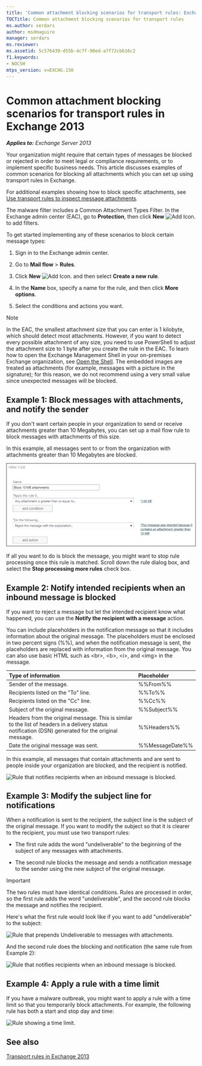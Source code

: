 ```yaml
---
title: 'Common attachment blocking scenarios for transport rules: Exchange 2013 Help'
TOCTitle: Common attachment blocking scenarios for transport rules
ms.author: serdars
author: msdmaguire
manager: serdars
ms.reviewer:
ms.assetid: 5c576439-d55b-4c7f-90ed-a7f72cbb16c2
f1.keywords:
- NOCSH
mtps_version: v=EXCHG.150
---
```


# Common attachment blocking scenarios for transport rules in Exchange 2013

_**Applies to:** Exchange Server 2013_

Your organization might require that certain types of messages be blocked or rejected in order to meet legal or compliance requirements, or to implement specific business needs. This article discusses examples of common scenarios for blocking all attachments which you can set up using transport rules in Exchange.

For additional examples showing how to block specific attachments, see [Use transport rules to inspect message attachments](use-transport-rules-to-inspect-message-attachments-exchange-2013-help.md).

The malware filter includes a Common Attachment Types Filter. In the Exchange admin center (EAC), go to **Protection**, then click **New** ![Add Icon.](images/ITPro_EAC_AddIcon.gif) to add filters.

To get started implementing any of these scenarios to block certain message types:

1. Sign in to the Exchange admin center.

2. Go to **Mail flow** \> **Rules**.

3. Click **New** ![Add Icon.](images/ITPro_EAC_AddIcon.gif) and then select **Create a new rule**.

4. In the **Name** box, specify a name for the rule, and then click **More options**.

5. Select the conditions and actions you want.

> [!NOTE]
> In the EAC, the smallest attachment size that you can enter is 1 kilobyte, which should detect most attachments. However, if you want to detect every possible attachment of any size, you need to use PowerShell to adjust the attachment size to 1 byte after you create the rule in the EAC. To learn how to open the Exchange Management Shell in your on-premises Exchange organization, see [Open the Shell](/powershell/exchange/open-the-exchange-management-shell).
> The embedded images are treated as attachments (for example, messages with a picture in the signature); for this reason, we do not recommend using a very small value since unexpected messages will be blocked.

## Example 1: Block messages with attachments, and notify the sender

If you don't want certain people in your organization to send or receive attachments greater than 10 Megabytes, you can set up a mail flow rule to block messages with attachments of this size.

In this example, all messages sent to or from the organization with attachments greater than 10 Megabytes are blocked.

![Rule that blocks all attachments.](images/38094183-166f-4ba5-a9cf-242e7d0f4e04.png)

If all you want to do is block the message, you might want to stop rule processing once this rule is matched. Scroll down the rule dialog box, and select the **Stop processing more rules** check box.

## Example 2: Notify intended recipients when an inbound message is blocked

If you want to reject a message but let the intended recipient know what happened, you can use the **Notify the recipient with a message** action.

You can include placeholders in the notification message so that it includes information about the original message. The placeholders must be enclosed in two percent signs (%%), and when the notification message is sent, the placeholders are replaced with information from the original message. You can also use basic HTML such as \<br\>, \<b\>, \<i\>, and \<img\> in the message.

|**Type of information**|**Placeholder**|
|:-----|:-----|
|Sender of the message.|%%From%%|
|Recipients listed on the "To" line.|%%To%%|
|Recipients listed on the "Cc" line.|%%Cc%%|
|Subject of the original message.|%%Subject%%|
|Headers from the original message. This is similar to the list of headers in a delivery status notification (DSN) generated for the original message.|%%Headers%%|
|Date the original message was sent.|%%MessageDate%%|

In this example, all messages that contain attachments and are sent to people inside your organization are blocked, and the recipient is notified.

![Rule that notifies recipients when an inbound message is blocked.](images/f9a14733-d68a-4528-a736-206325881c47.png)

## Example 3: Modify the subject line for notifications

When a notification is sent to the recipient, the subject line is the subject of the original message. If you want to modify the subject so that it is clearer to the recipient, you must use two transport rules:

- The first rule adds the word "undeliverable" to the beginning of the subject of any messages with attachments.

- The second rule blocks the message and sends a notification message to the sender using the new subject of the original message.

> [!IMPORTANT]
> The two rules must have identical conditions. Rules are processed in order, so the first rule adds the word "undeliverable", and the second rule blocks the message and notifies the recipient.

Here's what the first rule would look like if you want to add "undeliverable" to the subject:

![Rule that prepends Undeliverable to messages with attachments.](images/2552b0bd-c69d-48b4-9e69-267fcaf20e70.png)

And the second rule does the blocking and notification (the same rule from Example 2):

![Rule that notifies recipients when an inbound message is blocked.](images/f9a14733-d68a-4528-a736-206325881c47.png)

## Example 4: Apply a rule with a time limit

If you have a malware outbreak, you might want to apply a rule with a time limit so that you temporarily block attachments. For example, the following rule has both a start and stop day and time:

![Rule showing a time limit.](images/bdc8c4d8-72fa-4c5b-97f2-5fe76d50e643.png)

## See also

[Transport rules in Exchange 2013](mail-flow-rules-transport-rules-in-exchange-2013-exchange-2013-help.md)